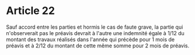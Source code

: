# Article 22

Sauf accord entre les parties et hormis le cas de faute grave, la partie qui n'observerait pas le préavis devrait à l'autre une indemnité égale à 1/12 du montant des travaux réalisés dans l'année qui précède pour 1 mois de préavis et à 2/12 du montant de cette même somme pour 2 mois de préavis.

